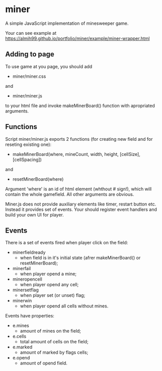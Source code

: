 # miner
A simple JavaScript implementation of minesweeper game.

Your can see example at https://almih99.github.io/portfolio/miner/example/miner-wrapper.html

## Adding to page

To use game at you page, you should add

- miner/miner.css

and

- miner/miner.js

to your html file and invoke makeMinerBoard() function with apropriated arguments.

## Functions

Script miner/miner.js exports 2 functions (for creating new field and for
reseting existing one):

- makeMinerBoard(where, mineCount, width, height, [cellSize], [cellSpacing])

and

- resetMinerBoard(where)

Argument 'where' is an id of html element (whthout # sign!), which will contain the whole gamefield. All other arguments are obvious.

Miner.js does not provide auxiliary elements like timer, restart button etc.
Instead it provides set of events. Your should register event
handlers and build your own UI for player.

## Events

There is a set of events fired when player click on the field:

- minerfieldready
  - when field is in it's initial state (afrer makeMinerBoard() or resetMinerBoard);
- minerfail
  - when player opend a mine;
- mineropencell
  - when player opend any cell;
- minersetflag
  - when player set (or unset) flag;
- minerwin
  - when player opend all cells without mines.

Events have properties:

- e.mines
  - amount of mines on the field;
- e.cells
  - total amount of cells on the field;
- e.marked
  - amount of marked by flags cells;
- e.opend
  - amount of opend field.

